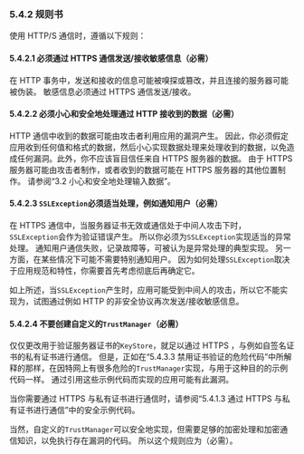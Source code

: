 ### 5.4.2 规则书

使用 HTTP/S 通信时，遵循以下规则：

#### 5.4.2.1 必须通过 HTTPS 通信发送/接收敏感信息（必需）

在 HTTP 事务中，发送和接收的信息可能被嗅探或篡改，并且连接的服务器可能被伪装。 敏感信息必须通过 HTTPS 通信发送/接收。

#### 5.4.2.2 必须小心和安全地处理通过 HTTP 接收到的数据（必需）

HTTP 通信中收到的数据可能由攻击者利用应用的漏洞产生。 因此，你必须假定应用收到任何值和格式的数据，然后小心实现数据处理来处理收到的数据，以免造成任何漏洞。此外，你不应该盲目信任来自 HTTPS 服务器的数据。 由于 HTTPS 服务器可能由攻击者制作，或者收到的数据可能在 HTTPS 服务器的其他位置制作。 请参阅“3.2 小心和安全地处理输入数据”。

#### 5.4.2.3 `SSLException`必须适当处理，例如通知用户（必需）

在 HTTPS 通信中，当服务器证书无效或通信处于中间人攻击下时，`SSLException`会作为验证错误产生。 所以你必须为`SSLException`实现适当的异常处理。 通知用户通信失败，记录故障等，可被认为是异常处理的典型实现。 另一方面，在某些情况下可能不需要特别通知用户。 因为如何处理`SSLException`取决于应用规范和特性，你需要首先考虑彻底后再确定它。 

如上所述，当`SSLException`产生时，应用可能受到中间人的攻击，所以它不能实现为，试图通过例如 HTTP 的非安全协议再次发送/接收敏感信息。

#### 5.4.2.4 不要创建自定义的`TrustManager`（必需）

仅仅更改用于验证服务器证书的`KeyStore`，就足以通过 HTTPS ，与例如自签名证书的私有证书进行通信。 但是，正如在“5.4.3.3 禁用证书验证的危险代码”中所解释的那样，在因特网上有很多危险的`TrustManager`实现，与用于这种目的的示例代码一样。 通过引用这些示例代码而实现的应用可能有此漏洞。 

当你需要通过 HTTPS 与私有证书进行通信时，请参阅“5.4.1.3 通过 HTTPS 与私有证书进行通信”中的安全示例代码。 

当然，自定义的`TrustManager`可以安全地实现，但需要足够的加密处理和加密通信知识，以免执行存在漏洞的代码。 所以这个规则应为（必需）。



